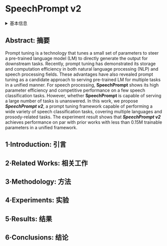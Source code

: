 # SpeechPrompt v2

<details>
<summary>基本信息</summary>

- 标题: "SpeechPrompt v2: Prompt Tuning for Speech Classification Tasks"
- 作者:
  - 01 Kai-Wei Chang,
  - 02 Yu-Kai Wang,
  - 03 Hua Shen,
  - 04 Iu-thing Kang,
  - 05 Wei-Cheng Tseng,
  - 06 Shang-Wen Li,
  - 07 Hung-yi Lee
- 链接:
  - [ArXiv](https://arxiv.org/abs/2303.00733)
  - [Publication]()
  - [Github](https://github.com/ga642381/SpeechPrompt-v2)
  - [Demo](https://kwchang.org/SpeechPrompt/speech-prompt-v2.html)
- 文件:
  - [ArXiv](_PDF/2303.00733v1__SpeechPrompt_v2__Prompt_Tuning_for_Speech_Classification_Tasks.pdf)
  - [Publication] #TODO

</details>

## Abstract: 摘要

Prompt tuning is a technology that tunes a small set of parameters to steer a pre-trained language model (LM) to directly generate the output for downstream tasks.
Recently, prompt tuning has demonstrated its storage and computation efficiency in both natural language processing (NLP) and speech processing fields.
These advantages have also revealed prompt tuning as a candidate approach to serving pre-trained LM for multiple tasks in a unified manner.
For speech processing, **SpeechPrompt** shows its high parameter efficiency and competitive performance on a few speech classification tasks.
However, whether **SpeechPrompt** is capable of serving a large number of tasks is unanswered.
In this work, we propose ***SpeechPrompt v2***, a prompt tuning framework capable of performing a wide variety of speech classification tasks, covering multiple languages and prosody-related tasks.
The experiment result shows that ***SpeechPrompt v2*** achieves performance on par with prior works with less than 0.15M trainable parameters in a unified framework.

## 1·Introduction: 引言

## 2·Related Works: 相关工作

## 3·Methodology: 方法

## 4·Experiments: 实验

## 5·Results: 结果

## 6·Conclusions: 结论
